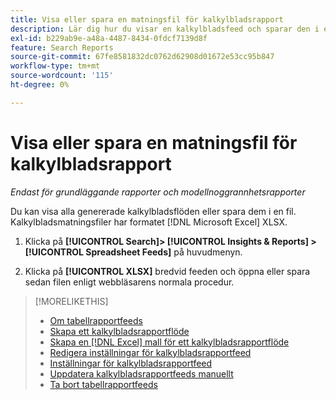 ```yaml
---
title: Visa eller spara en matningsfil för kalkylbladsrapport
description: Lär dig hur du visar en kalkylbladsfeed och sparar den i en fil.
exl-id: b229ab9e-a48a-4487-8434-0fdcf7139d8f
feature: Search Reports
source-git-commit: 67fe8581832dc0762d62908d01672e53cc95b847
workflow-type: tm+mt
source-wordcount: '115'
ht-degree: 0%

---
```


# Visa eller spara en matningsfil för kalkylbladsrapport

*Endast för grundläggande rapporter och modellnoggrannhetsrapporter*

Du kan visa alla genererade kalkylbladsflöden eller spara dem i en fil. Kalkylbladsmatningsfiler har formatet [!DNL Microsoft Excel] XLSX.

1. Klicka på **[!UICONTROL Search]> [!UICONTROL Insights & Reports] >[!UICONTROL Spreadsheet Feeds]** på huvudmenyn.

1. Klicka på **[!UICONTROL XLSX]** bredvid feeden och öppna eller spara sedan filen enligt webbläsarens normala procedur.

>[!MORELIKETHIS]
>
>* [Om tabellrapportfeeds](spreadsheet-feed-about.md)
>* [Skapa ett kalkylbladsrapportflöde](spreadsheet-feed-create.md)
>* [Skapa en [!DNL Excel] mall för ett kalkylbladsrapportflöde](spreadsheet-feed-create-excel-template.md)
>* [Redigera inställningar för kalkylbladsrapportfeed](spreadsheet-feed-edit.md)
>* [Inställningar för kalkylbladsrapportfeed](spreadsheet-feed-settings.md)
>* [Uppdatera kalkylbladsrapportfeeds manuellt](spreadsheet-feed-refresh.md)
>* [Ta bort tabellrapportfeeds](spreadsheet-feed-delete.md)
